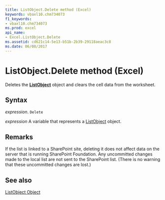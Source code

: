 ```yaml
---
title: ListObject.Delete method (Excel)
keywords: vbaxl10.chm734073
f1_keywords:
- vbaxl10.chm734073
ms.prod: excel
api_name:
- Excel.ListObject.Delete
ms.assetid: cd621c14-5e13-b51b-2b39-29118aeac3c8
ms.date: 06/08/2017
---
```



# ListObject.Delete method (Excel)

Deletes the  **[ListObject](Excel.ListObject.md)** object and clears the cell data from the worksheet.


## Syntax

 _expression_. `Delete`

 _expression_ A variable that represents a [ListObject](Excel.ListObject.md) object.


## Remarks

If the list is linked to a SharePoint site, deleting it does not affect data on the server that is running SharePoint Foundation. Any uncommitted changes made to the local list are not sent to the SharePoint list. (There is no warning that these uncommitted changes are lost.)


## See also


[ListObject Object](Excel.ListObject.md)

